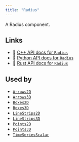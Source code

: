 ```yaml
---
title: "Radius"
---
```


A Radius component.


## Links
 * 🌊 [C++ API docs for `Radius`](https://ref.rerun.io/docs/cpp/stable/structrerun_1_1components_1_1Radius.html)
 * 🐍 [Python API docs for `Radius`](https://ref.rerun.io/docs/python/stable/common/components#rerun.components.Radius)
 * 🦀 [Rust API docs for `Radius`](https://docs.rs/rerun/latest/rerun/components/struct.Radius.html)


## Used by

* [`Arrows2D`](../archetypes/arrows2d.md)
* [`Arrows3D`](../archetypes/arrows3d.md)
* [`Boxes2D`](../archetypes/boxes2d.md)
* [`Boxes3D`](../archetypes/boxes3d.md)
* [`LineStrips2D`](../archetypes/line_strips2d.md)
* [`LineStrips3D`](../archetypes/line_strips3d.md)
* [`Points2D`](../archetypes/points2d.md)
* [`Points3D`](../archetypes/points3d.md)
* [`TimeSeriesScalar`](../archetypes/time_series_scalar.md)
